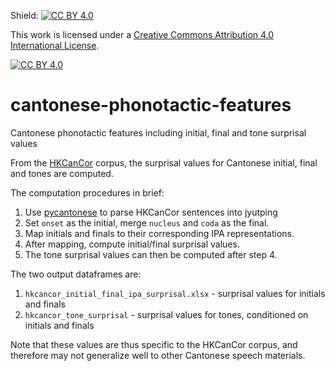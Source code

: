 Shield: [![CC BY 4.0][cc-by-shield]][cc-by]

This work is licensed under a
[Creative Commons Attribution 4.0 International License][cc-by].

[![CC BY 4.0][cc-by-image]][cc-by]

[cc-by]: http://creativecommons.org/licenses/by/4.0/
[cc-by-image]: https://i.creativecommons.org/l/by/4.0/88x31.png
[cc-by-shield]: https://img.shields.io/badge/License-CC%20BY%204.0-lightgrey.svg

# cantonese-phonotactic-features
Cantonese phonotactic features including initial, final and tone surprisal values

From the [HKCanCor](https://github.com/fcbond/hkcancor) corpus, the surprisal values for Cantonese initial, final and tones are computed.

The computation procedures in brief:
1. Use [pycantonese](https://github.com/jacksonllee/pycantonese) to parse HKCanCor sentences into jyutping
2. Set `onset` as the initial, merge `nucleus` and `coda` as the final.
3. Map initials and finals to their corresponding IPA representations.
4. After mapping, compute initial/final surprisal values.
5. The tone surprisal values can then be computed after step 4.

The two output dataframes are:
1. `hkcancor_initial_final_ipa_surprisal.xlsx` - surprisal values for initials and finals
2. `hkcancor_tone_surprisal` - surprisal values for tones, conditioned on initials and finals

Note that these values are thus specific to the HKCanCor corpus, and therefore may not generalize well to other Cantonese speech materials.

